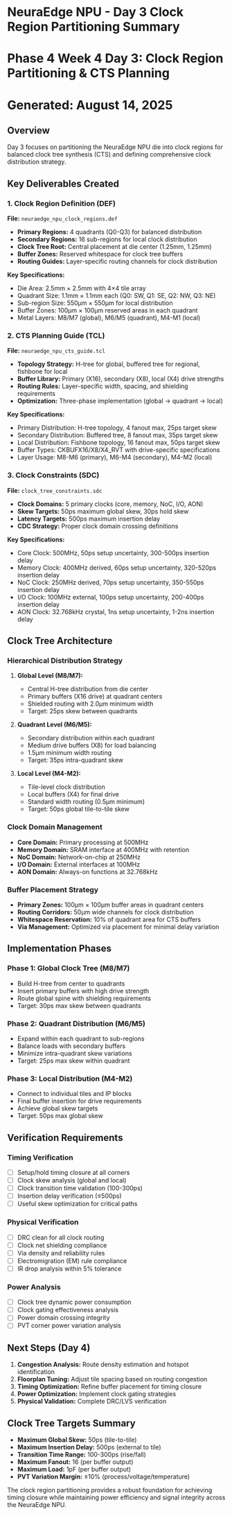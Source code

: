 # NeuraEdge NPU - Day 3 Clock Region Partitioning Summary
# Phase 4 Week 4 Day 3: Clock Region Partitioning & CTS Planning
# Generated: August 14, 2025

## Overview
Day 3 focuses on partitioning the NeuraEdge NPU die into clock regions for balanced clock tree synthesis (CTS) and defining comprehensive clock distribution strategy.

## Key Deliverables Created

### 1. Clock Region Definition (DEF)
**File:** `neuraedge_npu_clock_regions.def`
- **Primary Regions:** 4 quadrants (Q0-Q3) for balanced distribution
- **Secondary Regions:** 16 sub-regions for local clock distribution  
- **Clock Tree Root:** Central placement at die center (1.25mm, 1.25mm)
- **Buffer Zones:** Reserved whitespace for clock tree buffers
- **Routing Guides:** Layer-specific routing channels for clock distribution

**Key Specifications:**
- Die Area: 2.5mm × 2.5mm with 4×4 tile array
- Quadrant Size: 1.1mm × 1.1mm each (Q0: SW, Q1: SE, Q2: NW, Q3: NE)  
- Sub-region Size: 550µm × 550µm for local distribution
- Buffer Zones: 100µm × 100µm reserved areas in each quadrant
- Metal Layers: M8/M7 (global), M6/M5 (quadrant), M4-M1 (local)

### 2. CTS Planning Guide (TCL)
**File:** `neuraedge_npu_cts_guide.tcl`
- **Topology Strategy:** H-tree for global, buffered tree for regional, fishbone for local
- **Buffer Library:** Primary (X16), secondary (X8), local (X4) drive strengths
- **Routing Rules:** Layer-specific width, spacing, and shielding requirements
- **Optimization:** Three-phase implementation (global → quadrant → local)

**Key Specifications:**
- Primary Distribution: H-tree topology, 4 fanout max, 25ps target skew
- Secondary Distribution: Buffered tree, 8 fanout max, 35ps target skew  
- Local Distribution: Fishbone topology, 16 fanout max, 50ps target skew
- Buffer Types: CKBUFX16/X8/X4_RVT with drive-specific specifications
- Layer Usage: M8-M6 (primary), M6-M4 (secondary), M4-M2 (local)

### 3. Clock Constraints (SDC)
**File:** `clock_tree_constraints.sdc`
- **Clock Domains:** 5 primary clocks (core, memory, NoC, I/O, AON)
- **Skew Targets:** 50ps maximum global skew, 30ps hold skew
- **Latency Targets:** 500ps maximum insertion delay
- **CDC Strategy:** Proper clock domain crossing definitions

**Key Specifications:**
- Core Clock: 500MHz, 50ps setup uncertainty, 300-500ps insertion delay
- Memory Clock: 400MHz derived, 60ps setup uncertainty, 320-520ps insertion delay
- NoC Clock: 250MHz derived, 70ps setup uncertainty, 350-550ps insertion delay
- I/O Clock: 100MHz external, 100ps setup uncertainty, 200-400ps insertion delay
- AON Clock: 32.768kHz crystal, 1ns setup uncertainty, 1-2ns insertion delay

## Clock Tree Architecture

### Hierarchical Distribution Strategy
1. **Global Level (M8/M7):**
   - Central H-tree distribution from die center
   - Primary buffers (X16 drive) at quadrant centers
   - Shielded routing with 2.0µm minimum width
   - Target: 25ps skew between quadrants

2. **Quadrant Level (M6/M5):**
   - Secondary distribution within each quadrant
   - Medium drive buffers (X8) for load balancing
   - 1.5µm minimum width routing
   - Target: 35ps intra-quadrant skew

3. **Local Level (M4-M2):**
   - Tile-level clock distribution
   - Local buffers (X4) for final drive
   - Standard width routing (0.5µm minimum)
   - Target: 50ps global tile-to-tile skew

### Clock Domain Management
- **Core Domain:** Primary processing at 500MHz
- **Memory Domain:** SRAM interface at 400MHz with retention
- **NoC Domain:** Network-on-chip at 250MHz  
- **I/O Domain:** External interfaces at 100MHz
- **AON Domain:** Always-on functions at 32.768kHz

### Buffer Placement Strategy
- **Primary Zones:** 100µm × 100µm buffer areas in quadrant centers
- **Routing Corridors:** 50µm wide channels for clock distribution
- **Whitespace Reservation:** 10% of quadrant area for CTS buffers
- **Via Management:** Optimized via placement for minimal delay variation

## Implementation Phases

### Phase 1: Global Clock Tree (M8/M7)
- Build H-tree from center to quadrants
- Insert primary buffers with high drive strength
- Route global spine with shielding requirements
- Target: 30ps max skew between quadrants

### Phase 2: Quadrant Distribution (M6/M5)  
- Expand within each quadrant to sub-regions
- Balance loads with secondary buffers
- Minimize intra-quadrant skew variations
- Target: 25ps max skew within quadrant

### Phase 3: Local Distribution (M4-M2)
- Connect to individual tiles and IP blocks
- Final buffer insertion for drive requirements
- Achieve global skew targets
- Target: 50ps max global skew

## Verification Requirements

### Timing Verification
- [ ] Setup/hold timing closure at all corners
- [ ] Clock skew analysis (global and local)
- [ ] Clock transition time validation (100-300ps)
- [ ] Insertion delay verification (≤500ps)
- [ ] Useful skew optimization for critical paths

### Physical Verification  
- [ ] DRC clean for all clock routing
- [ ] Clock net shielding compliance
- [ ] Via density and reliability rules
- [ ] Electromigration (EM) rule compliance
- [ ] IR drop analysis within 5% tolerance

### Power Analysis
- [ ] Clock tree dynamic power consumption
- [ ] Clock gating effectiveness analysis
- [ ] Power domain crossing integrity
- [ ] PVT corner power variation analysis

## Next Steps (Day 4)
1. **Congestion Analysis:** Route density estimation and hotspot identification
2. **Floorplan Tuning:** Adjust tile spacing based on routing congestion
3. **Timing Optimization:** Refine buffer placement for timing closure
4. **Power Optimization:** Implement clock gating strategies
5. **Physical Validation:** Complete DRC/LVS verification

## Clock Tree Targets Summary
- **Maximum Global Skew:** 50ps (tile-to-tile)
- **Maximum Insertion Delay:** 500ps (external to tile)
- **Transition Time Range:** 100-300ps (rise/fall)
- **Maximum Fanout:** 16 (per buffer output)
- **Maximum Load:** 1pF (per buffer output)
- **PVT Variation Margin:** ±10% (process/voltage/temperature)

The clock region partitioning provides a robust foundation for achieving timing closure while maintaining power efficiency and signal integrity across the NeuraEdge NPU.
